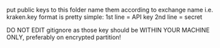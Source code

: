 put public keys to this folder
name them according to exchange name i.e. kraken.key
format is pretty simple:
1st line = API key
2nd line = secret

DO NOT EDIT gitignore as those key should be WITHIN YOUR MACHINE ONLY, preferably on encrypted partition!
